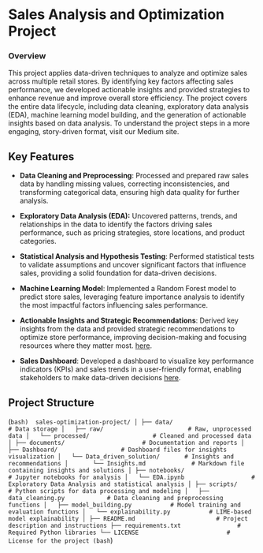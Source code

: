 
# **Sales Analysis and Optimization Project**

### **Overview**
This project applies data-driven techniques to analyze and optimize sales across multiple retail stores. By identifying key factors affecting sales performance, we developed actionable insights and provided strategies to enhance revenue and improve overall store efficiency. The project covers the entire data lifecycle, including data cleaning, exploratory data analysis (EDA), machine learning model building, and the generation of actionable insights based on data analysis.
To understand the project steps in a more engaging, story-driven format, visit our Medium site.

## Key Features

- **Data Cleaning and Preprocessing**: Processed and prepared raw sales data by handling missing values, correcting inconsistencies, and transforming categorical data, ensuring high data quality for further analysis.
  
- **Exploratory Data Analysis (EDA):** Uncovered patterns, trends, and relationships in the data to identify the factors driving sales performance, such as pricing strategies, store locations, and product categories.

- **Statistical Analysis and Hypothesis Testing**: Performed statistical tests to validate assumptions and uncover significant factors that influence sales, providing a solid foundation for data-driven decisions.
- **Machine Learning Model**: Implemented a Random Forest model to predict store sales, leveraging feature importance analysis to identify the most impactful factors influencing sales performance.

- **Actionable Insights and Strategic Recommendations**: Derived key insights from the data and provided strategic recommendations to optimize store performance, improving decision-making and focusing resources where they matter most. [here](documents/Data_driven_solution/Insights.md).

- **Sales Dashboard**: Developed a dashboard to visualize key performance indicators (KPIs) and sales trends in a user-friendly format, enabling stakeholders to make data-driven decisions [here](documents/Dashboard/sales_dashbored.png).
  
## Project Structure
(```bash) 
sales-optimization-project/
│
├── data/                           # Data storage
│   ├── raw/                        # Raw, unprocessed data
│   └── processed/                  # Cleaned and processed data
│
├── documents/                      # Documentation and reports
│   ├── Dashboard/                  # Dashboard files for insights visualization
│   └── Data_driven_solution/       # Insights and recommendations
│       └── Insights.md             # Markdown file containing insights and solutions
│
├── notebooks/                      # Jupyter notebooks for analysis
│   └── EDA.ipynb                   # Exploratory Data Analysis and statistical analysis
│
├── scripts/                        # Python scripts for data processing and modeling
│   ├── data_cleaning.py            # Data cleaning and preprocessing functions
│   ├── model_building.py           # Model training and evaluation functions
│   └── explainability.py           # LIME-based model explainability
│
├── README.md                       # Project description and instructions
├── requirements.txt                # Required Python libraries
└── LICENSE                         # License for the project
(bash```) 



